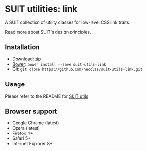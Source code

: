 # SUIT utilities: link

A SUIT collection of utility classes for low-level CSS link traits.

Read more about [SUIT's design principles](https://github.com/necolas/suit/).

## Installation

* Download: [zip](https://github.com/necolas/suit-utils-link/zipball/master)
* [Bower](https://github.com/twitter/bower/): `bower install --save suit-utils-link`
* Git: `git clone https://github.com/necolas/suit-utils-link.git`

## Usage

Please refer to the README for [SUIT utils](https://github.com/necolas/suit-utils/)

## Browser support

* Google Chrome (latest)
* Opera (latest)
* Firefox 4+
* Safari 5+
* Internet Explorer 8+
